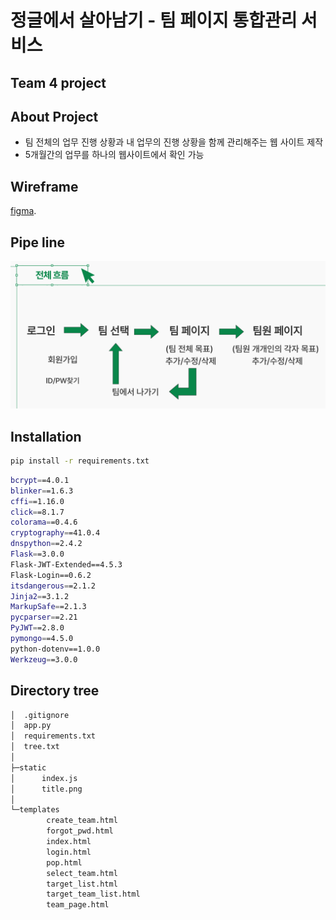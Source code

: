 # 정글에서 살아남기 - 팀 페이지 통합관리 서비스
## Team 4 project

## About Project
* 팀 전체의 업무 진행 상황과 내 업무의 진행 상황을 함께 관리해주는 웹 사이트 제작
* 5개월간의 업무를 하나의 웹사이트에서 확인 가능

## Wireframe 
[figma]([http://www.google.co.kr](https://www.figma.com/file/PN81WhfIARYKsArRyWvNYI/team4_project1?type=design&node-id=60%3A371&mode=design&t=7TfrQ7EF48WU8rlZ-1)).

## Pipe line
![Pipe_line](./README_resource/1.png)

## Installation
```bash
pip install -r requirements.txt
```
```bash
bcrypt==4.0.1
blinker==1.6.3
cffi==1.16.0
click==8.1.7
colorama==0.4.6
cryptography==41.0.4
dnspython==2.4.2
Flask==3.0.0
Flask-JWT-Extended==4.5.3
Flask-Login==0.6.2
itsdangerous==2.1.2
Jinja2==3.1.2
MarkupSafe==2.1.3
pycparser==2.21
PyJWT==2.8.0
pymongo==4.5.0
python-dotenv==1.0.0
Werkzeug==3.0.0
```

## Directory tree
```bash
│  .gitignore
│  app.py
│  requirements.txt
│  tree.txt
│  
├─static
│      index.js
│      title.png
│      
└─templates
        create_team.html
        forgot_pwd.html
        index.html
        login.html
        pop.html
        select_team.html
        target_list.html
        target_team_list.html
        team_page.html
```
